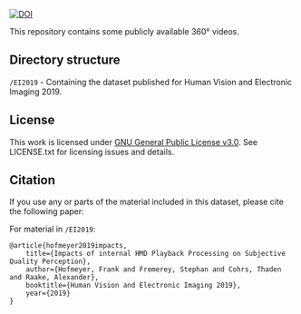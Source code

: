 [![DOI](https://zenodo.org/badge/168753387.svg)](https://zenodo.org/badge/latestdoi/168753387)

This repository contains some publicly available 360° videos.

## Directory structure

`/EI2019` - Containing the dataset published for Human Vision and Electronic Imaging 2019. <br />

## License
This work is licensed under [GNU General Public License v3.0](https://choosealicense.com/licenses/gpl-3.0/). See LICENSE.txt for licensing issues and details.

## Citation
If you use any or parts of the material included in this dataset, please cite the following paper:

For material in `/EI2019`:
```
@article{hofmeyer2019impacts,
	title={Impacts of internal HMD Playback Processing on Subjective Quality Perception},
	author={Hofmeyer, Frank and Fremerey, Stephan and Cohrs, Thaden and Raake, Alexander},
	booktitle={Human Vision and Electronic Imaging 2019},
	year={2019}
}
```
